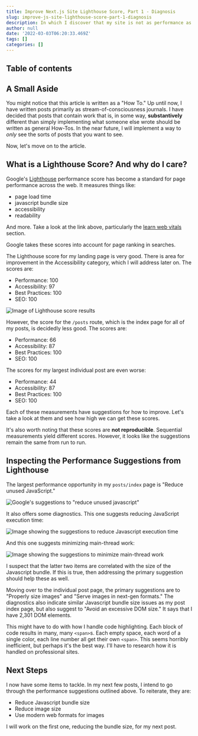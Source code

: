 ```yaml
---
title: Improve Next.js Site Lighthouse Score, Part 1 - Diagnosis
slug: improve-js-site-lighthouse-score-part-1-diagnosis
description: In which I discover that my site is not as performance as I thought it was, and look for ways to improve it.
author: null
date: '2022-03-03T06:20:33.469Z'
tags: []
categories: []
---
```


## Table of contents

## A Small Aside

You might notice that this article is written as a "How To." Up until now, I have written posts primarily as stream-of-consciousness journals. I have decided that posts that contain work that is, in some way, **substantively** different than simply implementing what someone else wrote should be written as general How-Tos. In the near future, I will implement a way to *only* see the sorts of posts that you want to see. 

Now, let's move on to the article. 

## What is a Lighthouse Score? And why do I care?

Google's [Lighthouse](https://web.dev/) performance score has become a standard for page performance across the web. It measures things like:

- page load time
- javascript bundle size
- accessibility
- readability

And more. Take a look at the link above, particularly the [learn web vitals](https://web.dev/learn-web-vitals/) section.

Google takes these scores into account for page ranking in searches. 

The Lighthouse score for my landing page is very good. There is area for improvement in the Accessibility category, which I will address later on. The scores are: 

- Performance: 100
- Accessibility: 97
- Best Practices: 100
- SEO: 100

![Image of Lighthouse score results](/Screen%20Shot%202022-03-03%20at%2011.36.47%20AM.png)

However, the score for the `/posts` route, which is the index page for all of my posts, is decidedly less good. The scores are:

- Performance: 66
- Accessibility: 87
- Best Practices: 100
- SEO: 100

The scores for my largest individual post are even worse: 

- Performance: 44
- Accessibility: 87
- Best Practices: 100
- SEO: 100

Each of these measurements have suggestions for how to improve. Let's take a look at them and see how high we can get these scores. 

It's also worth noting that these scores are **not reproducible**. Sequential measurements yield different scores. However, it looks like the suggestions remain the same from run to run.

## Inspecting the Performance Suggestions from Lighthouse

The largest performance opportunity in my `posts/index` page is "Reduce unused JavaScript." 

![Google's suggestions to "reduce unused javascript"](/Screen%20Shot%202022-03-03%20at%204.36.34%20PM.png)

It also offers some diagnostics. This one suggests reducing JavaScript execution time: 

![Image showing the suggestions to reduce Javascript execution time](/Screen%20Shot%202022-03-03%20at%204.36.39%20PM.png)

And this one suggests minimizing main-thread work:

![Image showing the suggestions to minimize main-thread work](/Screen%20Shot%202022-03-03%20at%204.36.48%20PM.png)

I suspect that the latter two items are correlated with the size of the Javascript bundle. If this is true, then addressing the primary suggestion should help these as well.

Moving over to the individual post page, the primary suggestions are to "Properly size images" and "Serve images in next-gen formats." The diagnostics also indicate similar Javascript bundle size issues as my post index page, but also suggest to "Avoid an excessive DOM size." It says that I have 2,301 DOM elements. 

This might have to do with how I handle code highlighting. Each block of code results in many, many `<span>`s. Each empty space, each word of a single color, each line number all get their own `<span>`. This seems horribly inefficient, but perhaps it's the best way. I'll have to research how it is handled on professional sites. 

## Next Steps

I now have some items to tackle. In my next few posts, I intend to go through the performance suggestions outlined above. To reiterate, they are: 

- Reduce Javascript bundle size
- Reduce image size
- Use modern web formats for images

I will work on the first one, reducing the bundle size, for my next post. 

